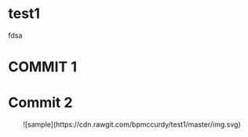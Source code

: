 

# test1
fdsa

# COMMIT 1

# Commit 2


<p align="center">![sample](https://cdn.rawgit.com/bpmccurdy/test1/master/img.svg)</p>



